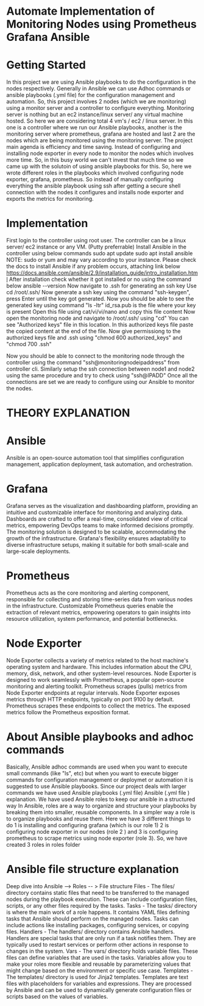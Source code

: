 # Automate Implementation of Monitoring Nodes using Prometheus Grafana Ansible

# Getting Started 
In this project we are using Ansible playbooks to do the configuration in the nodes respectively. Generally in Ansible we can use Adhoc commands or ansible playbooks (.yml file) for the configuration management and automation. 
So, this project involves 2 nodes (which we are monitoring) using a monitor server and a controller to configure everything. Monitoring server is nothing but an ec2 instance/linux server/ any virtual machine hosted. 
So here we are considering total 4 vm's / ec2 / linux server. In this one is a controller where we run our Ansible playbooks, another is the monitoring server where prometheus, grafana are hosted and last 2 are the nodes which are being monitored using the monitoring server. 
The project main agenda is efficiency and time saving. Instead of configuring and installing node exporter in every node to monitor the nodes which involves more time. So, in this busy world we can't invest that much time so we came up with the solutoin of using ansible playbooks for this. 
So, here we wrote different roles in the playbooks which involved configuring node exporter, grafana, prometheus. So instead of manually configuring everything the ansible playbook using ssh after getting a secure shell connection with the nodes it configures and installs node exporter and exports the metrics for monitoring. 

# Implementation 
First login to the controller using root user. The controller can be a linux server/ ec2 instance or any VM. (Putty preferrable)
Install Ansible in the controller using below commands 
sudo apt update 
sudo apt install ansible
NOTE: sudo or yum and may vary according to your instance. Please check the docs to install Ansible if any problem occurs, attaching link below 
https://docs.ansible.com/ansible/2.9/installation_guide/intro_installation.html
After installation check whether it got installed or no using the command below
ansible --version
Now navigate to .ssh for generating an ssh key 
Use cd /root/.ssh/
Now generate a ssh key using the command "ssh-keygen", press Enter until the key got generated. 
Now you should be able to see the generated key using command "ls -ltr"
id_rsa.pub is the file where your key is present
Open this file using cat/vi/vi/nano and copy this file content 
Now open the monitoring node and navigate to /root/.ssh/ using "cd"
You can see "Authorized keys" file in this location. In this authorized keys file paste the copied content at the end of the file. Now give permissiong to the authorized keys file and .ssh using "chmod 600 authorized_keys" and "chmod 700 .ssh" 

Now you should be able to connect to the monitoring node through the controller using the command "ssh@monitoringnodeipaddress" from controller cli. 
Similarly setup the ssh connection between node1 and node2 using the same procedure and try to check using "ssh@IPADD"
Once all the connections are set we are ready to configure using our Ansible to monitor the nodes. 



# THEORY EXPLANATION 
# Ansible 
Ansible is an open-source automation tool that simplifies configuration management, application deployment, task automation, and orchestration. 

# Grafana 
 Grafana serves as the visualization and dashboarding platform, providing an intuitive and customizable interface for monitoring and analyzing data. Dashboards are crafted to offer a real-time, consolidated view of critical metrics, empowering DevOps teams to make informed decisions promptly. The monitoring solution is designed to be scalable, accommodating the growth of the infrastructure. Grafana's flexibility ensures adaptability to diverse infrastructure setups, making it suitable for both small-scale and large-scale deployments.

# Prometheus 
Prometheus acts as the core monitoring and alerting component, responsible for collecting and storing time-series data from various nodes in the infrastructure. Customizable Prometheus queries enable the extraction of relevant metrics, empowering operators to gain insights into resource utilization, system performance, and potential bottlenecks.

# Node Exporter 
Node Exporter collects a variety of metrics related to the host machine's operating system and hardware. This includes information about the CPU, memory, disk, network, and other system-level resources. Node Exporter is designed to work seamlessly with Prometheus, a popular open-source monitoring and alerting toolkit. Prometheus scrapes (pulls) metrics from Node Exporter endpoints at regular intervals. Node Exporter exposes metrics through HTTP endpoints, typically on port 9100 by default. Prometheus scrapes these endpoints to collect the metrics. The exposed metrics follow the Prometheus exposition format.

# About Ansible playbooks and adhoc commands
Basically, Ansible adhoc commands are used when you want to execute small commands (like "ls", etc) but when you want to execute bigger commands for configuration management or deploymet or automation it is suggested to use Ansible playbooks. 
Since our project deals with larger commands we have used Ansible playbooks (.yml file)
Ansible (.yml file ) explanation. 
We have used Ansible roles to keep our ansible in a structured way 
In Ansible, roles are a way to organize and structure your playbooks by breaking them into smaller, reusable components. In a simpler way a role is to organize playbooks and reuse them.  Here we have 3 different things to do 1 is installing and configuring grafana (which is our role 1) 2 is configuring node exporter in our nodes (role 2 ) and 3 is configuring prometheus to scrape metrics using node exporter  (role 3). 
So, we have created 3 roles in roles folder

# Ansible file structure explanation
Deep dive into Ansible --> Roles  -- > File structure 
Files - The files/ directory contains static files that need to be transferred to the managed nodes during the playbook execution. These can include configuration files, scripts, or any other files required by the tasks.
Tasks - The tasks/ directory is where the main work of a role happens. It contains YAML files defining tasks that Ansible should perform on the managed nodes. Tasks can include actions like installing packages, configuring services, or copying files.
Handlers - The handlers/ directory contains Ansible handlers. Handlers are special tasks that are only run if a task notifies them. They are typically used to restart services or perform other actions in response to changes in the system.
Vars - The vars/ directory holds variable files. These files can define variables that are used in the tasks. Variables allow you to make your roles more flexible and reusable by parameterizing values that might change based on the environment or specific use case.
Templates - The templates/ directory is used for Jinja2 templates. Templates are text files with placeholders for variables and expressions. They are processed by Ansible and can be used to dynamically generate configuration files or scripts based on the values of variables.
